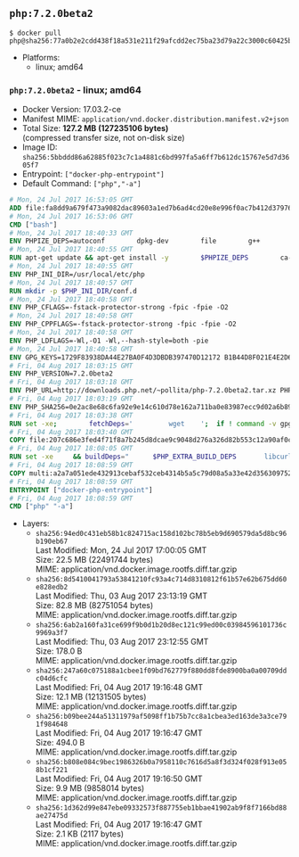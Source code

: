 ## `php:7.2.0beta2`

```console
$ docker pull php@sha256:77a0b2e2cdd438f18a531e211f29afcdd2ec75ba23d79a22c3000c60425b2212
```

-	Platforms:
	-	linux; amd64

### `php:7.2.0beta2` - linux; amd64

-	Docker Version: 17.03.2-ce
-	Manifest MIME: `application/vnd.docker.distribution.manifest.v2+json`
-	Total Size: **127.2 MB (127235106 bytes)**  
	(compressed transfer size, not on-disk size)
-	Image ID: `sha256:5bbddd86a62885f023c7c1a4881c6bd997fa5a6ff7b612dc15767e5d7d3605f7`
-	Entrypoint: `["docker-php-entrypoint"]`
-	Default Command: `["php","-a"]`

```dockerfile
# Mon, 24 Jul 2017 16:53:05 GMT
ADD file:fa8dd9a679f473a9082dac89603a1ed7b6ad4cd20e8e996f0ac7b412d379761e in / 
# Mon, 24 Jul 2017 16:53:06 GMT
CMD ["bash"]
# Mon, 24 Jul 2017 18:40:33 GMT
ENV PHPIZE_DEPS=autoconf 		dpkg-dev 		file 		g++ 		gcc 		libc-dev 		libpcre3-dev 		make 		pkg-config 		re2c
# Mon, 24 Jul 2017 18:40:55 GMT
RUN apt-get update && apt-get install -y 		$PHPIZE_DEPS 		ca-certificates 		curl 		libedit2 		libsqlite3-0 		libxml2 		xz-utils 	--no-install-recommends && rm -r /var/lib/apt/lists/*
# Mon, 24 Jul 2017 18:40:55 GMT
ENV PHP_INI_DIR=/usr/local/etc/php
# Mon, 24 Jul 2017 18:40:57 GMT
RUN mkdir -p $PHP_INI_DIR/conf.d
# Mon, 24 Jul 2017 18:40:58 GMT
ENV PHP_CFLAGS=-fstack-protector-strong -fpic -fpie -O2
# Mon, 24 Jul 2017 18:40:58 GMT
ENV PHP_CPPFLAGS=-fstack-protector-strong -fpic -fpie -O2
# Mon, 24 Jul 2017 18:40:58 GMT
ENV PHP_LDFLAGS=-Wl,-O1 -Wl,--hash-style=both -pie
# Mon, 24 Jul 2017 18:40:58 GMT
ENV GPG_KEYS=1729F83938DA44E27BA0F4D3DBDB397470D12172 B1B44D8F021E4E2D6021E995DC9FF8D3EE5AF27F
# Fri, 04 Aug 2017 18:03:15 GMT
ENV PHP_VERSION=7.2.0beta2
# Fri, 04 Aug 2017 18:03:18 GMT
ENV PHP_URL=http://downloads.php.net/~pollita/php-7.2.0beta2.tar.xz PHP_ASC_URL=http://downloads.php.net/~pollita/php-7.2.0beta2.tar.xz.asc
# Fri, 04 Aug 2017 18:03:19 GMT
ENV PHP_SHA256=0e2ac8e68c6fa92e9e14c610d78e162a711ba0e83987ecc9d02a6b898616c92d PHP_MD5=
# Fri, 04 Aug 2017 18:03:38 GMT
RUN set -xe; 		fetchDeps=' 		wget 	'; 	if ! command -v gpg > /dev/null; then 		fetchDeps="$fetchDeps 			dirmngr 			gnupg2 		"; 	fi; 	apt-get update; 	apt-get install -y --no-install-recommends $fetchDeps; 	rm -rf /var/lib/apt/lists/*; 		mkdir -p /usr/src; 	cd /usr/src; 		wget -O php.tar.xz "$PHP_URL"; 		if [ -n "$PHP_SHA256" ]; then 		echo "$PHP_SHA256 *php.tar.xz" | sha256sum -c -; 	fi; 	if [ -n "$PHP_MD5" ]; then 		echo "$PHP_MD5 *php.tar.xz" | md5sum -c -; 	fi; 		if [ -n "$PHP_ASC_URL" ]; then 		wget -O php.tar.xz.asc "$PHP_ASC_URL"; 		export GNUPGHOME="$(mktemp -d)"; 		for key in $GPG_KEYS; do 			gpg --keyserver ha.pool.sks-keyservers.net --recv-keys "$key"; 		done; 		gpg --batch --verify php.tar.xz.asc php.tar.xz; 		rm -rf "$GNUPGHOME"; 	fi; 		apt-get purge -y --auto-remove -o APT::AutoRemove::RecommendsImportant=false $fetchDeps
# Fri, 04 Aug 2017 18:03:40 GMT
COPY file:207c686e3fed4f71f8a7b245d8dcae9c9048d276a326d82b553c12a90af0c0ca in /usr/local/bin/ 
# Fri, 04 Aug 2017 18:08:05 GMT
RUN set -xe 	&& buildDeps=" 		$PHP_EXTRA_BUILD_DEPS 		libcurl4-openssl-dev 		libedit-dev 		libsqlite3-dev 		libssl-dev 		libxml2-dev 		zlib1g-dev 	" 	&& apt-get update && apt-get install -y $buildDeps --no-install-recommends && rm -rf /var/lib/apt/lists/* 		&& export CFLAGS="$PHP_CFLAGS" 		CPPFLAGS="$PHP_CPPFLAGS" 		LDFLAGS="$PHP_LDFLAGS" 	&& docker-php-source extract 	&& cd /usr/src/php 	&& gnuArch="$(dpkg-architecture --query DEB_BUILD_GNU_TYPE)" 	&& debMultiarch="$(dpkg-architecture --query DEB_BUILD_MULTIARCH)" 	&& if [ ! -d /usr/include/curl ]; then 		ln -sT "/usr/include/$debMultiarch/curl" /usr/local/include/curl; 	fi 	&& ./configure 		--build="$gnuArch" 		--with-config-file-path="$PHP_INI_DIR" 		--with-config-file-scan-dir="$PHP_INI_DIR/conf.d" 				--disable-cgi 				--enable-ftp 		--enable-mbstring 		--enable-mysqlnd 				--with-curl 		--with-libedit 		--with-openssl 		--with-zlib 				--with-pcre-regex=/usr 		--with-libdir="lib/$debMultiarch" 				$PHP_EXTRA_CONFIGURE_ARGS 	&& make -j "$(nproc)" 	&& make install 	&& { find /usr/local/bin /usr/local/sbin -type f -executable -exec strip --strip-all '{}' + || true; } 	&& make clean 	&& cd / 	&& docker-php-source delete 		&& apt-get purge -y --auto-remove -o APT::AutoRemove::RecommendsImportant=false $buildDeps 		&& pecl update-channels 	&& rm -rf /tmp/pear ~/.pearrc
# Fri, 04 Aug 2017 18:08:59 GMT
COPY multi:a2a7a051ede432913cebaf532ceb4314b5a5c79d08a5a33e42d3563097520588 in /usr/local/bin/ 
# Fri, 04 Aug 2017 18:08:59 GMT
ENTRYPOINT ["docker-php-entrypoint"]
# Fri, 04 Aug 2017 18:08:59 GMT
CMD ["php" "-a"]
```

-	Layers:
	-	`sha256:94ed0c431eb58b1c824715ac158d102bc78b5eb9d690579da5d8bc96b190eb67`  
		Last Modified: Mon, 24 Jul 2017 17:00:05 GMT  
		Size: 22.5 MB (22491744 bytes)  
		MIME: application/vnd.docker.image.rootfs.diff.tar.gzip
	-	`sha256:8d5410041793a53841210fc93a4c714d8310812f61b57e62b675dd60e828edb2`  
		Last Modified: Thu, 03 Aug 2017 23:13:19 GMT  
		Size: 82.8 MB (82751054 bytes)  
		MIME: application/vnd.docker.image.rootfs.diff.tar.gzip
	-	`sha256:6ab2a160fa31ce699f9b0d1b20d8ec121c99ed00c03984596101736c9969a3f7`  
		Last Modified: Thu, 03 Aug 2017 23:12:55 GMT  
		Size: 178.0 B  
		MIME: application/vnd.docker.image.rootfs.diff.tar.gzip
	-	`sha256:247a60c075188a1cbee1f09bd762779f880dd8fde8900ba0a00709ddc04d6cfc`  
		Last Modified: Fri, 04 Aug 2017 19:16:48 GMT  
		Size: 12.1 MB (12131505 bytes)  
		MIME: application/vnd.docker.image.rootfs.diff.tar.gzip
	-	`sha256:b09bee244a51311979af5098ff1b75b7cc8a1cbea3ed163de3a3ce791f984648`  
		Last Modified: Fri, 04 Aug 2017 19:16:47 GMT  
		Size: 494.0 B  
		MIME: application/vnd.docker.image.rootfs.diff.tar.gzip
	-	`sha256:b808e084c9bec1986326b0a7958110c7616d5a8f3d324f028f913e058b1cf221`  
		Last Modified: Fri, 04 Aug 2017 19:16:50 GMT  
		Size: 9.9 MB (9858014 bytes)  
		MIME: application/vnd.docker.image.rootfs.diff.tar.gzip
	-	`sha256:1d362d99e847ebe09332573f887755eb1bbae41902ab9f8f7166bd88ae27475d`  
		Last Modified: Fri, 04 Aug 2017 19:16:47 GMT  
		Size: 2.1 KB (2117 bytes)  
		MIME: application/vnd.docker.image.rootfs.diff.tar.gzip
